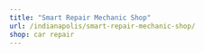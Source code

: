```yaml
---
title: "Smart Repair Mechanic Shop"
url: /indianapolis/smart-repair-mechanic-shop/
shop: car repair
---
```

